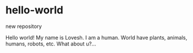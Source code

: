 # hello-world
new repository


Hello world!
My name is Lovesh. I am a human.
World have plants, animals, humans, robots, etc.
What about u?...
